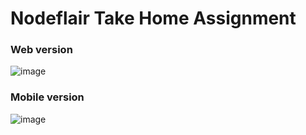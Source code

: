 # Nodeflair Take Home Assignment

### Web version
![image](https://github.com/geoklinglaw/Nodeflair-TakeHome/assets/72530233/b2873635-4ca8-40ed-9ab3-6cd30e195065)


### Mobile version
![image](https://github.com/geoklinglaw/Nodeflair-TakeHome/assets/72530233/26f7f2e6-8c48-45aa-9dc8-3781634c393c) 

